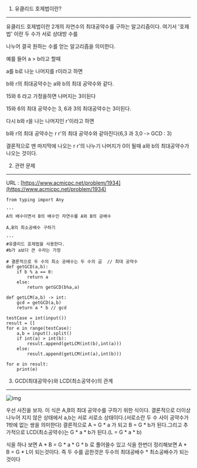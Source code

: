 1. 유클리드 호제법이란?
***

 유클리드 호제법이란 2개의 자연수의 최대공약수를 구하는 알고리즘이다. 여기서 '호제법' 이란 두 수가 서로 상대방 수를

나누어 결국 원하는 수를 얻는 알고리즘을 의미한다.

예를 들어 a > b라고 할때

a를 b로 나눈 나머지를 r이라고 하면

b와 r의 최대공약수는 a와 b의 최대 공약수와 같다.

15와 6 라고 가정을하면 나머지는 3이된다

15와 6의 최대 공약수는 3, 6과 3의 최대공약수는 3이된다.

다시 b와 r을 나는 나머지인 r'이라고 하면

b와 r의 최대 공약수는 r r'의 최대 공약수와 같아진다(6,3 과 3,0 -> GCD : 3)

결론적으로 맨 마지막에 나오는 r r'의 나누기 나머지가 0이 될때 a와 b의 최대공약수가 나오는 것이다.

2. 관련 문제
***

URL : [https://www.acmicpc.net/problem/1934](https://www.acmicpc.net/problem/1934)


```python3
from typing import Any

'''
A의 배수이면서 B의 배수인 자연수를 A와 B의 공배수

A,B의 최소공배수 구하기

'''
#유클리드 호제법을 사용한다.
#b가 a보다 큰 수라는 가정

# 결론적으로 두 수의 최소 공배수는 두 수의 곱  // 최대 공약수
def getGCD(a,b):
    if b % a == 0:
        return a
    else:
        return getGCD(b%a,a)

def getLCM(a,b) -> int:
    gcd = getGCD(a,b)
    return a * b // gcd

testCase = int(input())
result = []
for e in range(testCase):
    a,b = input().split()
    if int(a) > int(b):
        result.append(getLCM(int(b),int(a)))
    else:
        result.append(getLCM(int(a),int(b)))

for e in result:
    print(e)
```

3. GCD(최대공약수)와 LCD(최소공약수)의 관계
***
![img](https://blogfiles.pstatic.net/MjAxNzAzMjVfNiAg/MDAxNDkwMzcxNjU3OTUz.w4j4OoKSirmLGJxMzWAnVxdJ73O9NFvdw6A3b0Lxr4Ug.TtUov3YI4h4vXGRTfSpYEQhfyYWC84KIluR8-J7W8Tog.PNG.bjsnight/image.png?type=w1)

우선 사진을 보자. 이 식은 A,B의 최대 공약수를 구하기 위한 식이다. 결론적으로 더이상 나누어 지지 않은 상태에서 a,b는 서로 서로소 상태이다.(서로소란 두 수 사이 공약수가 1밖에 없는 쌍을 의미한다) 결론적으로 A = G * a 가 되고 B = G * b가 된다.그리고 추가적으로 LCD(최소공약수)는 G * a * b가 된다.(L = G * a * b)

식을 하나 보면 A * B = G * a * G * b 로 풀어쓸수 있고 식을 한번더 정리해보면 A * B = G * L이 되는것이다. 즉 두 수를 곱한것은 두수의 최대공배수 * 최소공배수가 되는것이다
